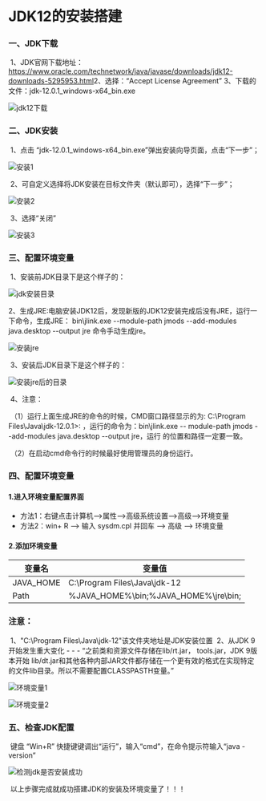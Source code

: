 # JDK12的安装搭建

### 一、JDK下载

​		1、JDK官网下载地址：https://www.oracle.com/technetwork/java/javase/downloads/jdk12-downloads-5295953.html 
​    	2、选择：“Accept License Agreement” 
   	 3、下载的文件：jdk-12.0.1_windows-x64_bin.exe

![jdk12下载](https://github.com/msbbigdata/javase/blob/master/image/jdk12下载.png)

### 二、JDK安装

​		1、点击 “jdk-12.0.1_windows-x64_bin.exe”弹出安装向导页面，点击“下一步”；

![安装1](https://github.com/msbbigdata/javase/blob/master/image/安装1.png)

​		2、可自定义选择将JDK安装在目标文件夹（默认即可），选择“下一步”；

![安装2](https://github.com/msbbigdata/javase/blob/master/image/安装2.png)

​		3、选择“关闭”

![安装3](https://github.com/msbbigdata/javase/blob/master/image/安装3.png)

### 三、配置环境变量

​    1、安装前JDK目录下是这个样子的：

![jdk安装目录](https://github.com/msbbigdata/javase/blob/master/image/jdk安装目录.png)

​    2、生成JRE:电脑安装JDK12后，发现新版的JDK12安装完成后没有JRE，运行一下命令，生成JRE： bin\jlink.exe --module-path jmods --add-modules java.desktop --output jre 命令手动生成jre。

![安装jre](https://github.com/msbbigdata/javase/blob/master/image/安装jre.png)

​    3、安装后JDK目录下是这个样子的：

![安装jre后的目录](https://github.com/msbbigdata/javase/blob/master/image/安装jre后的目录.png)

​    4、注意：

​	（1）运行上面生成JRE的命令的时候，CMD窗口路径显示的为: C:\Program Files\Java\jdk-12.0.1>: ，运行的命令为：bin\jlink.exe -- module-path jmods --add-modules java.desktop --output jre，运行 的位置和路径一定要一致。

​	（2）在启动cmd命令行的时候最好使用管理员的身份运行。

### 四、配置环境变量

####     1.进入环境变量配置界面

- 方法1：右键点击计算机–>属性–>高级系统设置–>高级–>环境变量
- 方法2：win+ R –> 输入 sysdm.cpl 并回车 –> 高级 –> 环境变量

####     2.添加环境变量

| 变量名    | 变量值                               |
| --------- | ------------------------------------ |
| JAVA_HOME | C:\Program Files\Java\jdk-12         |
| Path      | %JAVA_HOME%\bin;%JAVA_HOME%\jre\bin; |

###     注意：

​        1、"C:\Program Files\Java\jdk-12"该文件夹地址是JDK安装位置
​        2、从JDK 9开始发生重大变化 - - - “之前类和资源文件存储在lib/rt.jar， tools.jar，JDK 9版本开始 lib/dt.jar和其他各种内部JAR文件都存储在一个更有效的格式在实现特定的文件lib目录。所以不需要配置CLASSPASTH变量。”

![环境变量1](https://github.com/msbbigdata/javase/blob/master/image/环境变量1.png)

![环境变量2](https://github.com/msbbigdata/javase/blob/master/image/环境变量2.png)

### 五、检查JDK配置

​    键盘 “Win+R” 快捷键键调出“运行”，输入“cmd”，在命令提示符输入“java -version”

![检测jdk是否安装成功](https://github.com/msbbigdata/javase/blob/master/image/检测jdk是否安装成功.png)

​    以上步骤完成就成功搭建JDK的安装及环境变量了！！！